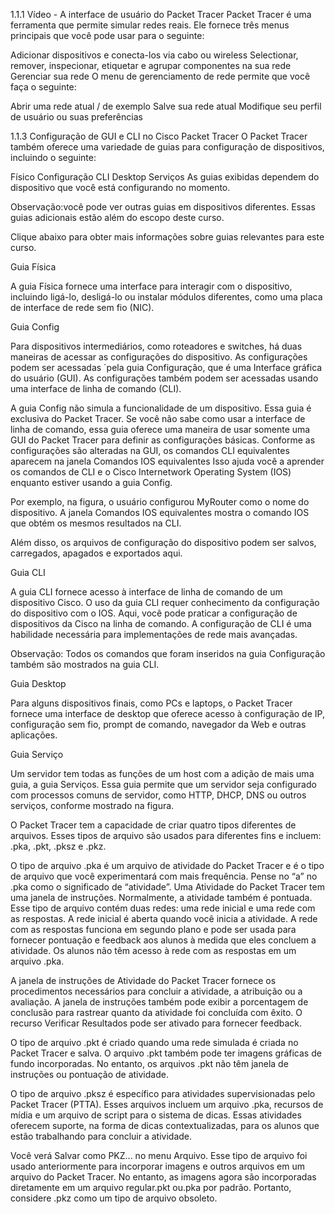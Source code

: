 1.1.1 Vídeo - A interface de usuário do Packet Tracer
Packet Tracer é uma ferramenta que permite simular redes reais. Ele fornece três menus principais que você pode usar para o seguinte:

Adicionar dispositivos e conecta-los via cabo ou wireless
Selectionar, remover, inspecionar, etiquetar e agrupar componentes na sua rede
Gerenciar sua rede
O menu de gerenciamento de rede permite que você faça o seguinte:

Abrir uma rede atual / de exemplo
Salve sua rede atual
Modifique seu perfil de usuário ou suas preferências


1.1.3 Configuração de GUI e CLI no Cisco Packet Tracer
O Packet Tracer também oferece uma variedade de guias para configuração de dispositivos, incluindo o seguinte:

Físico
Configuração
CLI
Desktop
Serviços
As guias exibidas dependem do dispositivo que você está configurando no momento.

Observação:você pode ver outras guias em dispositivos diferentes. Essas guias adicionais estão além do escopo deste curso.

Clique abaixo para obter mais informações sobre guias relevantes para este curso.


Guia Física

A guia Física fornece uma interface para interagir com o dispositivo, incluindo ligá-lo, desligá-lo ou instalar módulos diferentes, como uma placa de interface de rede sem fio (NIC).

Guia Config

Para dispositivos intermediários, como roteadores e switches, há duas maneiras de acessar as configurações do dispositivo. As configurações podem ser acessadas ´pela guia Configuração, que é uma Interface gráfica do usuário (GUI). As configurações também podem ser acessadas usando uma interface de linha de comando (CLI).

A guia Config não simula a funcionalidade de um dispositivo. Essa guia é exclusiva do Packet Tracer. Se você não sabe como usar a interface de linha de comando, essa guia oferece uma maneira de usar somente uma GUI do Packet Tracer para definir as configurações básicas. Conforme as configurações são alteradas na GUI, os comandos CLI equivalentes aparecem na janela Comandos IOS equivalentes Isso ajuda você a aprender os comandos de CLI e o Cisco Internetwork Operating System (IOS) enquanto estiver usando a guia Config.

Por exemplo, na figura, o usuário configurou MyRouter como o nome do dispositivo. A janela Comandos IOS equivalentes mostra o comando IOS que obtém os mesmos resultados na CLI.

Além disso, os arquivos de configuração do dispositivo podem ser salvos, carregados, apagados e exportados aqui.


Guia CLI

A guia CLI fornece acesso à interface de linha de comando de um dispositivo Cisco. O uso da guia CLI requer conhecimento da configuração do dispositivo com o IOS. Aqui, você pode praticar a configuração de dispositivos da Cisco na linha de comando. A configuração de CLI é uma habilidade necessária para implementações de rede mais avançadas.

Observação: Todos os comandos que foram inseridos na guia Configuração também são mostrados na guia CLI.

Guia Desktop

Para alguns dispositivos finais, como PCs e laptops, o Packet Tracer fornece uma interface de desktop que oferece acesso à configuração de IP, configuração sem fio, prompt de comando, navegador da Web e outras aplicações.

Guia Serviço

Um servidor tem todas as funções de um host com a adição de mais uma guia, a guia Serviços. Essa guia permite que um servidor seja configurado com processos comuns de servidor, como HTTP, DHCP, DNS ou outros serviços, conforme mostrado na figura.


O Packet Tracer tem a capacidade de criar quatro tipos diferentes de arquivos. Esses tipos de arquivo são usados para diferentes fins e incluem: .pka, .pkt, .pksz e .pkz.


O tipo de arquivo .pka é um arquivo de atividade do Packet Tracer e é o tipo de arquivo que você experimentará com mais frequência. Pense no “a” no .pka como o significado de “atividade”. Uma Atividade do Packet Tracer tem uma janela de instruções. Normalmente, a atividade também é pontuada. Esse tipo de arquivo contém duas redes: uma rede inicial e uma rede com as respostas. A rede inicial é aberta quando você inicia a atividade. A rede com as respostas funciona em segundo plano e pode ser usada para fornecer pontuação e feedback aos alunos à medida que eles concluem a atividade. Os alunos não têm acesso à rede com as respostas em um arquivo .pka.

A janela de instruções de Atividade do Packet Tracer fornece os procedimentos necessários para concluir a atividade, a atribuição ou a avaliação. A janela de instruções também pode exibir a porcentagem de conclusão para rastrear quanto da atividade foi concluída com êxito. O recurso Verificar Resultados pode ser ativado para fornecer feedback.

O tipo de arquivo .pkt é criado quando uma rede simulada é criada no Packet Tracer e salva. O arquivo .pkt também pode ter imagens gráficas de fundo incorporadas. No entanto, os arquivos .pkt não têm janela de instruções ou pontuação de atividade.

O tipo de arquivo .pksz é específico para atividades supervisionadas pelo Packet Tracer (PTTA). Esses arquivos incluem um arquivo .pka, recursos de mídia e um arquivo de script para o sistema de dicas. Essas atividades oferecem suporte, na forma de dicas contextualizadas, para os alunos que estão trabalhando para concluir a atividade.

Você verá Salvar como PKZ... no menu Arquivo. Esse tipo de arquivo foi usado anteriormente para incorporar imagens e outros arquivos em um arquivo do Packet Tracer. No entanto, as imagens agora são incorporadas diretamente em um arquivo regular.pkt ou.pka por padrão. Portanto, considere .pkz como um tipo de arquivo obsoleto.
